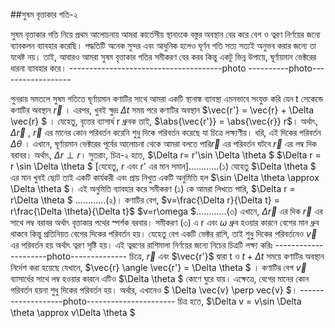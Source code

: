 ##সুষম বৃত্তাকার গতি-২
 
 সুষম বৃত্তাকার গতি নিয়ে প্রথম আলোচনায় আমরা কার্তেসীয় স্থানাংকে বস্তুর অবস্থান বের করে বেগ ও ত্বরণ নির্ণয়ের জন্যে ব্যাবকলন ব্যাবহার করেছি। পদ্ধতিটি অনেক সুন্দর এবং আধুনিক হলেও ঘূর্ণন গতি সত্য সত্যই
 অনুভব করার জন্যে তা যথেষ্ট নয়। তাই, আবারও আমরা সুষম বৃত্তাকার গতির সমীকরণ বের করব কিন্তু একটু ভিন্ন উপায়ে, ঘূর্ণায়মান ভেক্টরের ধারনা ব্যাবহার করে। 
 --------------------------------------photo ----------photo------------------
 
  পুনরায় সমতলে সুষম গতিতে ঘূর্ণায়মান কণাটির সাথে আমরা একটি স্থানাঙ্ক ব্যাবস্থা এমনভাবে সংযুক্ত করি যেন t সেকেন্ডে কণাটির অবস্থান $\vec{r}$ । এরপর, খুবই ক্ষুদ্র $\Delta t$ সময় পরে কণাটির অবস্থান 
  $\vec{r'} = \vec{r} + \Delta \vec{r} $ । যেহেতু, বৃত্তের ব্যাসার্ধ r ধ্রুবক তাই, $\abs{\vec{r'}} = \abs{\vec{r}} r$। অর্থাৎ, $\Delta \vec{r}$ , $\vec{r}$ এর মানের কোন পরিবর্তন করেনি শুধু 
  দিকে পরিবর্তন করেছে যা চিত্রে লক্ষ্যণীয়। ধরি, এই দিকের পরিবর্তন $\Delta \theta$ । এখানে, ঘূর্ণায়মান ভেক্টরের পূর্বের আলোচনা থেকে আমরা বলতে পারি$\vec{r}$ এর পরিবর্তন ঘটবে $\vec{r}$ এর 
  লম্ব দিক বরাবর। অর্থাৎ, $\Delta r \perp r$। 
  সুতরাং, চিত্র-২ হতে, $\Delta r= r'\sin \Delta \theta $
                     $\Delta r = r \sin \Delta \theta $ [যেহেতু, r এবং r' এর মান সমান]............(১)
  যেহেতু $\Delta \theta $ এর মান খুবই ছোট তাই একটি কার্যকরী এবং প্রায় নিখুত একটি অনুমিতি হল $\sin \Delta \theta \approx \Delta \theta $। এই অনুমিতি ব্যাবহার করে সমীকরণ (১) কে আমরা লিখতে
  পারি, $\Delta r = r\Delta \theta $ ............(২)।
  কণাটির বেগ, $v=\frac{\Delta r}{\Delta t} = r\frac{\Delta \theta}{\Delta t}$
              $v=r\omega $............(৩)
  এখানে, $\Delta \vec{r}$ এর দিক $\vec{r}$ এর সাথে লম্ব বরাবর অর্থাৎ বৃত্তাকার পথের স্পর্শক বরবার। সমীকরণ (৩) এ r এবং $\omega$ ধ্রুব হওয়ার কারনে বেগের মান ধ্রুব থাকবে কিন্তু প্রতিনিয়ত বেগের 
  দিকের পরিবর্তন হয়। যেহেতু বেগ একটি ভেক্টর রাশি, তাই শুধু দিকের পরিবর্তনেও $\vec{v}$ এর পরিবর্তন হয় অর্থাৎ ত্বরণ সৃষ্টি হয়। এই ত্বরণের রাশিমালা নির্ণয়ের জন্যে নিচের চিত্রটি লক্ষ্য করিঃ
  ---------------------photo--------------
  চিত্রে, $\vec{r}$ এবং $\vec{r'}$ দ্বারা t ও $t+\Delta t$ সময়ে কণাটির অবস্থান নির্দেশ করা হয়েছে যেখানে, $\vec{r} \angle \vec{r'} = \Delta \theta $ । কণাটির বেগ $\vec{v}$ ব্যাসার্ধের সাথে লম্ব 
  হওয়ার কারনে এটিও $\Delta \theta $ কোণে ঘুরে যায়। এক্ষেত্রে, বেগের মানের কোন পরিবর্তন হয়না শুধু দিকের পরিবর্তন হয়। অর্থার, এখানেও $ \Delta \vec{v} \perp vec{v} $। 
  -------------------photo----------------------
  চিত্র হতে, $\Delta v = v\sin \Delta \theta \approx v\Delta \theta $
